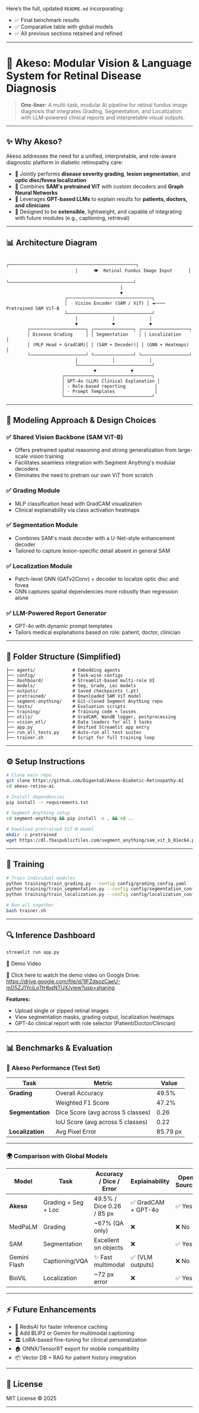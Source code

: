 Here’s the full, updated `README.md` incorporating:

* ✅ Final benchmark results
* ✅ Comparative table with global models
* ✅ All previous sections retained and refined

---

# 🧐 Akeso: Modular Vision & Language System for Retinal Disease Diagnosis

> **One-liner:**
> A multi-task, modular AI pipeline for retinal fundus image diagnosis that integrates Grading, Segmentation, and Localization with LLM-powered clinical reports and interpretable visual outputs.

---

## ✨ Why Akeso?

Akeso addresses the need for a unified, interpretable, and role-aware diagnostic platform in diabetic retinopathy care:

* 🔹 Jointly performs **disease severity grading**, **lesion segmentation**, and **optic disc/fovea localization**
* 🔹 Combines **SAM's pretrained ViT** with custom decoders and **Graph Neural Networks**
* 🔹 Leverages **GPT-based LLMs** to explain results for **patients, doctors, and clinicians**
* 🔹 Designed to be **extensible**, lightweight, and capable of integrating with future modules (e.g., captioning, retrieval)

---

## 📊 Architecture Diagram

```
                          ┌────────────────────────────────────────────────┐
                          │      👁️  Retinal Fundus Image Input      │
                          └───────────────────────────────────────────────┘
                                           │
                                           ▼
                      ┌────────────────────────────────┐
                      │   Vision Encoder (SAM / ViT) │ ◄──── Pretrained SAM ViT-B
                      └────────────────────────────────┘
                          │             │             │
                          ▼             ▼             ▼
        ┌─────────────────────┐ ┌───────────────┐ ┌──────────────────┐
        │ Disease Grading     │ │ Segmentation    │ │ Localization       │
        │ (MLP Head + GradCAM)│ │ (SAM + Decoder)│ │ (GNN + Heatmaps)  │
        └─────────────────────┘ └───────────────┘ └──────────────────┘
                          │             │             │
                          └────────────────────────────┘
                                 ▼             ▼
                     ┌─────────────────────────────────┐
                     │ GPT-4o (LLM) Clinical Explanation │
                     │ - Role-based reporting           │
                     │ - Prompt Templates               │
                     └─────────────────────────────────┘
```

---

## 🧠 Modeling Approach & Design Choices

### ✅ Shared Vision Backbone (SAM ViT-B)

* Offers pretrained spatial reasoning and strong generalization from large-scale vision training
* Facilitates seamless integration with Segment Anything's modular decoders
* Eliminates the need to pretrain our own ViT from scratch

### ✅ Grading Module

* MLP classification head with GradCAM visualization
* Clinical explainability via class activation heatmaps

### ✅ Segmentation Module

* Combines SAM's mask decoder with a U-Net-style enhancement decoder
* Tailored to capture lesion-specific detail absent in general SAM

### ✅ Localization Module

* Patch-level GNN (GATv2Conv) + decoder to localize optic disc and fovea
* GNN captures spatial dependencies more robustly than regression alone

### ✅ LLM-Powered Report Generator

* GPT-4o with dynamic prompt templates
* Tailors medical explanations based on role: patient, doctor, clinician

---

## 📁 Folder Structure (Simplified)

```
├── agents/              # Embedding agents
├── config/              # Task-wise configs
├── dashboard/           # Streamlit-based multi-role UI
├── models/              # Seg, Grade, Loc models
├── outputs/             # Saved checkpoints (.pt)
├── pretrained/          # Downloaded SAM ViT model
├── segment-anything/    # Git-cloned Segment Anything repo
├── tests/               # Evaluation scripts
├── training/            # Training code + losses
├── utils/               # GradCAM, WandB logger, postprocessing
├── vision_etl/          # Data loaders for all 3 tasks
├── app.py               # Unified Streamlit app entry
├── run_all_tests.py     # Auto-run all test suites
├── trainer.sh           # Script for full training loop
```

---

## ⚙️ Setup Instructions

```bash
# Clone main repo
git clone https://github.com/DigantaD/Akeso-Diabetic-Retinopathy-AI
cd akeso-retina-ai

# Install dependencies
pip install -r requirements.txt

# Segment Anything setup
cd segment-anything && pip install -e . && cd ..

# Download pretrained ViT-B model
mkdir -p pretrained
wget https://dl.fbaipublicfiles.com/segment_anything/sam_vit_b_01ec64.pth -P pretrained/
```

---

## 🚀 Training

```bash
# Train individual modules
python training/train_grading.py --config config/grading_config.yaml
python training/train_segmentation.py --config config/segmentation_config.yaml
python training/train_localization.py --config config/localization_config.yaml

# Run all together
bash trainer.sh
```

---

## 🔍 Inference Dashboard

```bash
streamlit run app.py
```

🎥 Demo Video

📂 Click here to watch the demo video on Google Drive: https://drive.google.com/file/d/1lFZdsozCaeU-mD5ZJ1YciLoTtHbqNTUX/view?usp=sharing

**Features:**

* Upload single or zipped retinal images
* View segmentation masks, grading output, localization heatmaps
* GPT-4o clinical report with role selector (Patient/Doctor/Clinician)

---

## 📊 Benchmarks & Evaluation

### 🔬 Akeso Performance (Test Set)

| Task             | Metric                            | Value    |
| ---------------- | --------------------------------- | -------- |
| **Grading**      | Overall Accuracy                  | 49.5%    |
|                  | Weighted F1 Score                 | 47.2%    |
| **Segmentation** | Dice Score (avg across 5 classes) | 0.26     |
|                  | IoU Score (avg across 5 classes)  | 0.22     |
| **Localization** | Avg Pixel Error                   | 85.79 px |

---

### 🌍 Comparison with Global Models

| Model        | Task                | Accuracy / Dice / Error   | Explainability     | Open Source |
| ------------ | ------------------- | ------------------------- | ------------------ | ----------- |
| **Akeso**    | Grading + Seg + Loc | 49.5% / Dice 0.26 / 85 px | ✅ GradCAM + GPT-4o | ✅ Yes       |
| MedPaLM      | Grading             | \~67% (QA only)           | ❌                  | ❌ No        |
| SAM          | Segmentation        | Excellent on objects      | ❌                  | ✅ Yes       |
| Gemini Flash | Captioning/VQA      | ✨ Fast multimodal         | ✅ (VLM outputs)    | ❌ No        |
| BioViL       | Localization        | \~72 px error             | ❌                  | ✅ Yes       |

---

## ⚡ Future Enhancements

* 🔗 RedisAI for faster inference caching
* 🧠 Add BLIP2 or Gemini for multimodal captioning
* 🏛 LoRA-based fine-tuning for clinical personalization
* 🏠 ONNX/TensorRT export for mobile compatibility
* 📦 Vector DB + RAG for patient history integration

---

## 📜 License

MIT License © 2025

---